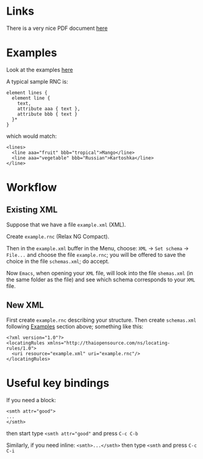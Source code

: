 Links
=====

There is a very nice PDF document [here](http://www.nmt.edu/tcc/help/pubs/nxml/nxml.pdf)


Examples
========

<a name="examples"/>

Look at the examples [here](../../doc/xml/examples/)


A typical sample RNC is:

    element lines {
      element line {
        text,
        attribute aaa { text },
        attribute bbb { text }
      }*
    }

which would match:

    <lines>
      <line aaa="fruit" bbb="tropical">Mango</line>
      <line aaa="vegetable" bbb="Russian">Kartoshka</line>
    </line>


Workflow
========

Existing XML
------------

Suppose that we have a file `example.xml` (XML).

Create `example.rnc` (Relax NG Compact).

Then in the `example.xml` buffer in the Menu, choose: `XML` → `Set schema` → `File...` and choose the file `example.rnc`;
you will be offered to save the choice in the file `schemas.xml`; do accept.

Now `Emacs`, when opening your `XML` file, will look into the file `shemas.xml` (in the same folder as the file) and
see which schema corresponds to your `XML` file.


New XML
-------

First create `example.rnc` describing your structure.
Then create `schemas.xml` following [Examples](#examples) section above; something like this:

    <?xml version="1.0"?>
    <locatingRules xmlns="http://thaiopensource.com/ns/locating-rules/1.0">
      <uri resource="example.xml" uri="example.rnc"/>
    </locatingRules>


Useful key bindings
===================

If you need a block:

    <smth attr="good">
    ...
    </smth>

then start type `<smth attr="good"` and press `C-c C-b`

Similarly, if you need inline: `<smth>...</smth>` then type `<smth` and press `C-c C-i`

